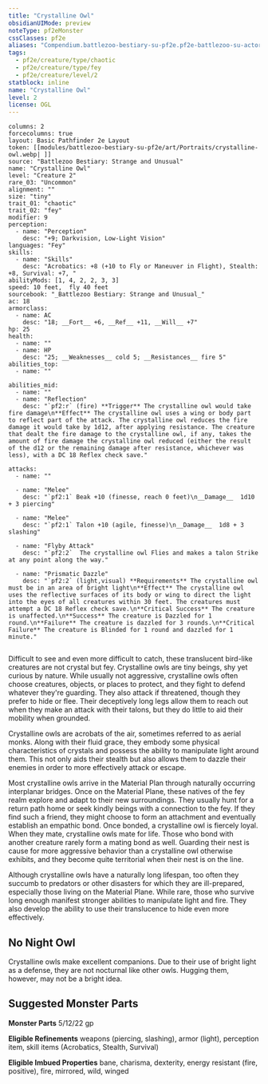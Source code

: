 ```yaml
---
title: "Crystalline Owl"
obsidianUIMode: preview
noteType: pf2eMonster
cssClasses: pf2e
aliases: "Compendium.battlezoo-bestiary-su-pf2e.pf2e-battlezoo-su-actors.Actor.mlnha6g2gxH9hxL8" 
tags:
  - pf2e/creature/type/chaotic
  - pf2e/creature/type/fey
  - pf2e/creature/level/2
statblock: inline
name: "Crystalline Owl"
level: 2
license: OGL
---
```


```statblock
columns: 2
forcecolumns: true
layout: Basic Pathfinder 2e Layout
token: [[modules/battlezoo-bestiary-su-pf2e/art/Portraits/crystalline-owl.webp| ]]
source: "Battlezoo Bestiary: Strange and Unusual"
name: "Crystalline Owl"
level: "Creature 2"
rare_03: "Uncommon"
alignment: ""
size: "tiny"
trait_01: "chaotic"
trait_02: "fey"
modifier: 9
perception:
  - name: "Perception"
    desc: "+9; Darkvision, Low-Light Vision"
languages: "Fey"
skills:
  - name: "Skills"
    desc: "Acrobatics: +8 (+10 to Fly or Maneuver in Flight), Stealth: +8, Survival: +7, "
abilityMods: [1, 4, 2, 2, 3, 3]
speed: 10 feet,  fly 40 feet
sourcebook: "_Battlezoo Bestiary: Strange and Unusual_"
ac: 18
armorclass:
  - name: AC
    desc: "18; __Fort__ +6, __Ref__ +11, __Will__ +7"
hp: 25
health:
  - name: ""
  - name: HP
    desc: "25; __Weaknesses__ cold 5; __Resistances__ fire 5"
abilities_top:
  - name: ""

abilities_mid:
  - name: ""
  - name: "Reflection"
    desc: "`pf2:r` (fire) **Trigger** The crystalline owl would take fire damage\n**Effect** The crystalline owl uses a wing or body part to reflect part of the attack. The crystalline owl reduces the fire damage it would take by 1d12, after applying resistance. The creature that dealt the fire damage to the crystalline owl, if any, takes the amount of fire damage the crystalline owl reduced (either the result of the d12 or the remaining damage after resistance, whichever was less), with a DC 18 Reflex check save."

attacks:
  - name: ""

  - name: "Melee"
    desc: "`pf2:1` Beak +10 (finesse, reach 0 feet)\n__Damage__  1d10 + 3 piercing"

  - name: "Melee"
    desc: "`pf2:1` Talon +10 (agile, finesse)\n__Damage__  1d8 + 3 slashing"

  - name: "Flyby Attack"
    desc: "`pf2:2`  The crystalline owl Flies and makes a talon Strike at any point along the way."

  - name: "Prismatic Dazzle"
    desc: "`pf2:2` (light,visual) **Requirements** The crystalline owl must be in an area of bright light\n**Effect** The crystalline owl uses the reflective surfaces of its body or wing to direct the light into the eyes of all creatures within 30 feet. The creatures must attempt a DC 18 Reflex check save.\n**Critical Success** The creature is unaffected.\n**Success** The creature is Dazzled for 1 round.\n**Failure** The creature is dazzled for 3 rounds.\n**Critical Failure** The creature is Blinded for 1 round and dazzled for 1 minute."
 
```



Difficult to see and even more difficult to catch, these translucent bird-like creatures are not crystal but fey. Crystalline owls are tiny beings, shy yet curious by nature. While usually not aggressive, crystalline owls often choose creatures, objects, or places to protect, and they fight to defend whatever they're guarding. They also attack if threatened, though they prefer to hide or flee. Their deceptively long legs allow them to reach out when they make an attack with their talons, but they do little to aid their mobility when grounded.

Crystalline owls are acrobats of the air, sometimes referred to as aerial monks. Along with their fluid grace, they embody some physical characteristics of crystals and possess the ability to manipulate light around them. This not only aids their stealth but also allows them to dazzle their enemies in order to more effectively attack or escape.

Most crystalline owls arrive in the Material Plan through naturally occurring interplanar bridges. Once on the Material Plane, these natives of the fey realm explore and adapt to their new surroundings. They usually hunt for a return path home or seek kindly beings with a connection to the fey. If they find such a friend, they might choose to form an attachment and eventually establish an empathic bond. Once bonded, a crystalline owl is fiercely loyal. When they mate, crystalline owls mate for life. Those who bond with another creature rarely form a mating bond as well. Guarding their nest is cause for more aggressive behavior than a crystalline owl otherwise exhibits, and they become quite territorial when their nest is on the line.

Although crystalline owls have a naturally long lifespan, too often they succumb to predators or other disasters for which they are ill-prepared, especially those living on the Material Plane. While rare, those who survive long enough manifest stronger abilities to manipulate light and fire. They also develop the ability to use their translucence to hide even more effectively.

## No Night Owl

Crystalline owls make excellent companions. Due to their use of bright light as a defense, they are not nocturnal like other owls. Hugging them, however, may not be a bright idea.

## Suggested Monster Parts

**Monster Parts** 5/12/22 gp

**Eligible Refinements** weapons (piercing, slashing), armor (light), perception item, skill items (Acrobatics, Stealth, Survival)

**Eligible Imbued Properties** bane, charisma, dexterity, energy resistant (fire, positive), fire, mirrored, wild, winged
